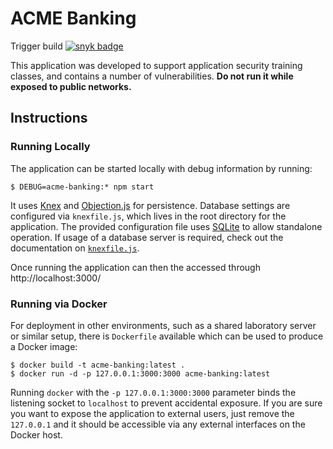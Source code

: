 # ACME Banking
Trigger build
[![snyk badge](https://snyk.io/test/github/urma/acme-banking/badge.svg)](https://snyk.io/test/github/urma/acme-banking)

This application was developed to support application security
training classes, and contains a number of vulnerabilities.
**Do not run it while exposed to public networks.**

## Instructions

### Running Locally
The application can be started locally with debug information
by running:
```
$ DEBUG=acme-banking:* npm start
```

It uses [Knex](https://knexjs.org/) and
[Objection.js](https://vincit.github.io/objection.js/) for persistence.
Database settings are configured via `knexfile.js`, which lives in the
root directory for the application. The provided configuration file uses
[SQLite](https://www.sqlite.org/index.html) to allow standalone operation.
If usage of a database server is required, check out the documentation
on [`knexfile.js`](https://knexjs.org/#knexfile).

Once running the application can then the accessed through
http://localhost:3000/

### Running via Docker
For deployment in other environments, such as a shared
laboratory server or similar setup, there is `Dockerfile`
available which can be used to produce a Docker image:

```
$ docker build -t acme-banking:latest .
$ docker run -d -p 127.0.0.1:3000:3000 acme-banking:latest
```

Running `docker` with the `-p 127.0.0.1:3000:3000` parameter
binds the listening socket to `localhost` to prevent
accidental exposure. If you are sure you want to expose the
application to external users, just remove the `127.0.0.1` and
it should be accessible via any external interfaces on the
Docker host.
